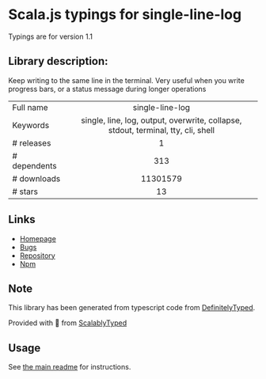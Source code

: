 
# Scala.js typings for single-line-log

Typings are for version 1.1

## Library description:
Keep writing to the same line in the terminal. Very useful when you write progress bars, or a status message during longer operations

|                    |                 |
| ------------------ | :-------------: |
| Full name          | single-line-log |
| Keywords           | single, line, log, output, overwrite, collapse, stdout, terminal, tty, cli, shell |
| # releases         | 1 |
| # dependents       | 313 |
| # downloads        | 11301579 |
| # stars            | 13 |

## Links
- [Homepage](https://github.com/freeall/single-line-log#readme)
- [Bugs](https://github.com/freeall/single-line-log/issues)
- [Repository](https://github.com/freeall/single-line-log)
- [Npm](https://www.npmjs.com/package/single-line-log)
    


## Note
This library has been generated from typescript code from [DefinitelyTyped](https://definitelytyped.org).

Provided with :purple_heart: from [ScalablyTyped](https://github.com/oyvindberg/ScalablyTyped)

## Usage
See [the main readme](../../readme.md) for instructions.


